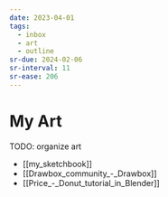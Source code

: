 ```yaml
---
date: 2023-04-01
tags:
  - inbox
  - art
  - outline
sr-due: 2024-02-06
sr-interval: 11
sr-ease: 206
---
```


# My Art

TODO: organize art

- [[my_sketchbook]]
- [[Drawbox_community_-_Drawbox]]
- [[Price_-_Donut_tutorial_in_Blender]]
